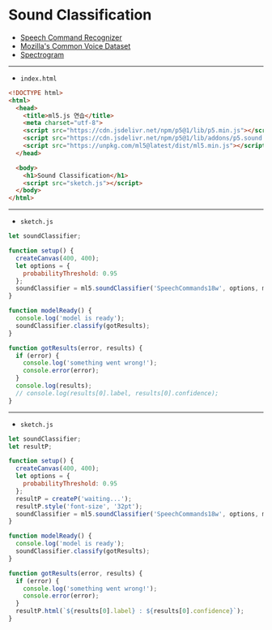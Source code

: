 # Sound Classification
- [Speech Command Recognizer](https://github.com/tensorflow/tfjs-models/tree/master/speech-commands)
- [Mozilla's Common Voice Dataset](https://commonvoice.mozilla.org/en/datasets)
- [Spectrogram](https://en.wikipedia.org/wiki/Spectrogram)

---

- `index.html` 

```html
<!DOCTYPE html>
<html>
  <head>
    <title>ml5.js 연습</title>
    <meta charset="utf-8">
    <script src="https://cdn.jsdelivr.net/npm/p5@1/lib/p5.min.js"></script>
    <script src="https://cdn.jsdelivr.net/npm/p5@1/lib/addons/p5.sound.min.js"></script>
    <script src="https://unpkg.com/ml5@latest/dist/ml5.min.js"></script>
  </head>

  <body>
    <h1>Sound Classification</h1>
    <script src="sketch.js"></script>
  </body>
</html>
```


---

- `sketch.js` 

```javascript
let soundClassifier;

function setup() {
  createCanvas(400, 400);
  let options = {
    probabilityThreshold: 0.95
  };
  soundClassifier = ml5.soundClassifier('SpeechCommands18w', options, modelReady);
}

function modelReady() {
  console.log('model is ready');
  soundClassifier.classify(gotResults);
}

function gotResults(error, results) {
  if (error) {
    console.log('something went wrong!');
    console.error(error);
  }
  console.log(results);
  // console.log(results[0].label, results[0].confidence);
}
```


---

- `sketch.js` 

```javascript
let soundClassifier;
let resultP;

function setup() {
  createCanvas(400, 400);
  let options = {
    probabilityThreshold: 0.95
  };
  resultP = createP('waiting...');
  resultP.style('font-size', '32pt');
  soundClassifier = ml5.soundClassifier('SpeechCommands18w', options, modelReady);
}

function modelReady() {
  console.log('model is ready');
  soundClassifier.classify(gotResults);
}

function gotResults(error, results) {
  if (error) {
    console.log('something went wrong!');
    console.error(error);
  }
  resultP.html(`${results[0].label} : ${results[0].confidence}`);
}
```
